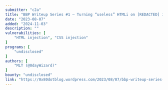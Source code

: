 ```yaml
---
submitter: "c2a"
title: "BBP Writeup Series #1 – Turning “useless” HTMLi on [REDACTED] into a P1"
date: "2023-08-07"
added: "2024-11-03"
description: ""
vulnerabilities: [
    "HTML injection", "CSS injection"
]
programs: [
    "undisclosed"
]
authors: [
    "MLT (@0dayWizard)"
]
bounty: "undisclosed"
link: "https://0x80dotblog.wordpress.com/2023/08/07/bbp-writeup-series-1-turning-useless-htmli-on-redacted-into-a-p1/"
---
```





